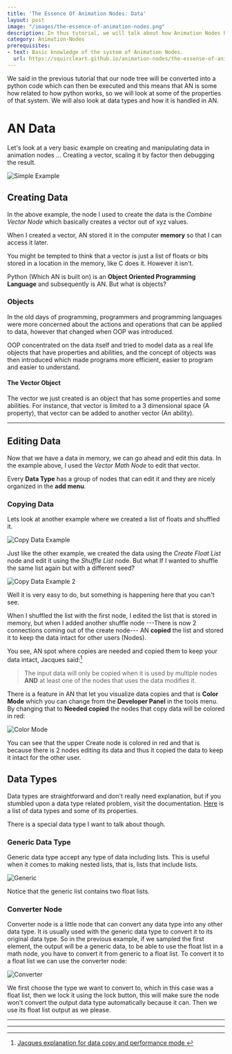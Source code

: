 ```yaml
---
title: 'The Essence Of Animation Nodes: Data'
layout: post
image: "/images/the-essence-of-animation-nodes.png"
description: In thus tutorial, we will talk about how Animation Nodes handle data.
category: Animation-Nodes
prerequisites:
- text: Basic knowledge of the system of Animation Nodes.
  url: https://squircleart.github.io/animation-nodes/the-essense-of-animation-nodes-the-system.html
---
```


We said in the previous tutorial that our node tree will be converted into a python code which can then be executed and this means that AN is some how related to how python works, so we will look at some of the properties of that system. We will also look at data types and how it is handled in AN.

# AN Data

Let's look at a very basic example on creating and manipulating data in animation nodes ... Creating a vector, scaling it by factor then debugging the result.

![Simple Example](/images/the-essence-of-animation-nodes-data/basic-example.png  "Simple Example")

## Creating Data

In the above example, the node I used to create the data is the *Combine Vector Node* which basically creates a vector out of xyz values.

When I created a vector, AN stored it in the computer **memory** so that I can access it later.

You might be tempted to think that a vector is just a list of floats or bits stored in a location in the memory, like C does it. However it isn't.

Python (Which AN is built on) is an **Object Oriented Programming Language** and subsequently is AN. But what is objects?

### Objects

In the old days of programming, programmers and programming languages were more concerned about the actions and operations that can be applied to data, however that changed when OOP was introduced.

OOP concentrated on the data itself and tried to model data as a real life objects that have properties and abilities, and the concept of objects was then introduced which made programs more efficient, easier to program and easier to understand.

#### The Vector Object

The vector we just created is an object that has some properties and some abilities. For instance, that vector is limited to a 3 dimensional space (A property), that vector can be added to another vector (An ability).

***

## Editing Data

Now that we have a data in memory, we can go ahead and edit this data. In the example above, I used the *Vector Math Node* to edit that vector.

Every **Data Type** has a group of nodes that can edit it and they are nicely organized in the **add menu**.

### Copying Data

Lets look at another example where we created a list of floats and shuffled it.

![Copy Data Example](/images/the-essence-of-animation-nodes-data/copy-data-example.png  "Copy Data Example")

Just like the other example, we created the data using the *Create Float List* node and edit it using the *Shuffle List* node. But what If I wanted to shuffle the same list again but with a different seed?

![Copy Data Example 2](/images/the-essence-of-animation-nodes-data/copy-data-example_2.png  "Copy Data Example 2")

Well it is very easy to do, but something is happening here that you can't see.

When I shuffled the list with the first node, I edited the list that is stored in memory, but when I added another shuffle node ---There is now 2 connections coming out of the create node--- AN **copied** the list and stored it to keep the data intact for other users (Nodes).

You see, AN spot where copies are needed and copied them to keep your data intact, Jacques said:[^1]

[^1]: [Jacques explanation for data copy and performance mode ](http://blender.stackexchange.com/questions/65147/performance-mode-for-animation-nodes-addon#answers)

> The input data will only be copied when it is used by multiple nodes **AND** at least one of the nodes that uses the data modifies it.

There is a feature in AN that let you visualize data copies and that is **Color Mode** which you can change from the **Developer Panel** in the tools menu. By changing that to **Needed copied** the nodes that copy data will be colored in red:

![Color Mode](/images/the-essence-of-animation-nodes-data/color-mode.png  "Color Mode")

You can see that the upper Create node is colored in red and that is because there is 2 nodes editing its data and thus it copied the data to keep it intact for the other user.

## Data Types

Data types are straightforward and don't really need explanation, but if you stumbled upon a data type related problem, visit the documentation. [Here](https://animation-nodes-manual.readthedocs.io/en/latest/dev_guide/socket_types.html) is a list of data types and some of its properties.

There is a special data type I want to talk about though.

### Generic Data Type

Generic data type accept any type of data including lists. This is useful when it comes to making nested lists, that is, lists that include lists.

![Generic](/images/the-essence-of-animation-nodes-data/generic.png)

Notice that the generic list contains two float lists.

### Converter Node

Converter node is a little node that can convert any data type into any other data type. It is usually used with the generic data type to convert it to its original data type. So in the previous example, if we sampled the first element, the output will be a generic data, to be able to use the float list in a math node, you have to convert it from generic to a float list. To convert it to a float list we can use the converter node:

![Converter](/images/the-essence-of-animation-nodes-data/convert_node.png)

We first choose the type we want to convert to, which in this case was a float list, then we lock it using the lock button, this will make sure the node won't convert the output data type automatically because it can. Then we use its float list output as we please.

***
***